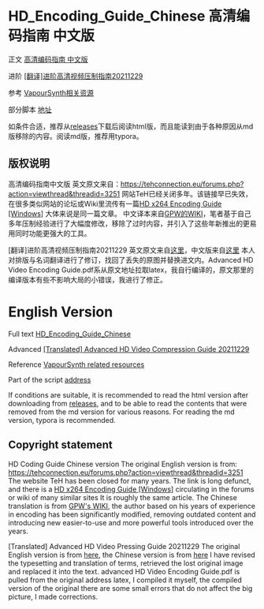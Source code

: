 # HD_Encoding_Guide_Chinese 高清编码指南 中文版

正文 [高清编码指南 中文版](https://github.com/shencore/HD_Encoding_Guide_Chinese/blob/main/%E9%AB%98%E6%B8%85%E7%BC%96%E7%A0%81%E6%8C%87%E5%8D%97%20%E4%B8%AD%E6%96%87%E7%89%88.md)

进阶 [[翻译]进阶高清视频压制指南20211229](https://github.com/shencore/HD_Encoding_Guide_Chinese/blob/main/%5B%E7%BF%BB%E8%AF%91%5D%E8%BF%9B%E9%98%B6%E9%AB%98%E6%B8%85%E8%A7%86%E9%A2%91%E5%8E%8B%E5%88%B6%E6%8C%87%E5%8D%9720211229.md)

参考 [VapourSynth相关资源](https://github.com/shencore/HD_Encoding_Guide_Chinese/blob/main/VapourSynth%E7%9B%B8%E5%85%B3%E8%B5%84%E6%BA%90.md)

部分脚本 [地址](https://github.com/shencore/HD_Encoding_Guide_Chinese/tree/main/Scripts)

如条件合适，推荐从[releases](https://github.com/shencore/HD_Encoding_Guide_Chinese/releases)下载后阅读html版，而且能读到由于各种原因从md版移除的内容。阅读md版，推荐用typora。

## 版权说明

高清编码指南中文版 英文原文来自：https://tehconnection.eu/forums.php?action=viewthread&threadid=3251  网站TeH已经关闭多年。该链接早已失效，在很多类似网站的论坛或Wiki里流传有一篇[HD x264 Encoding Guide [Windows]](https://passthepopcorn.me/forums.php?action=viewthread&threadid=8810)  大体来说是同一篇文章。
中文译本来自[GPW的WIKI](https://greatposterwall.com/wiki.php?action=article&name=x264+%E9%AB%98%E6%B8%85%E7%BC%96%E7%A0%81%E6%8C%87%E5%8D%97)，笔者基于自己多年压制经验进行了大幅度修改，移除了过时内容，并引入了这些年新推出的更易用同时功能更强大的工具。

[翻译]进阶高清视频压制指南20211229 英文原文来自[这里](https://github.com/typing-more/encode_guide/)，中文版来自[这里](https://blog.cfandora.com/archives/211/) 本人对排版与名词翻译进行了修订，找回了丢失的原图并替换进文内。Advanced HD Video Encoding Guide.pdf系从原文地址拉取latex，我自行编译的，原文那里的编译版本有些不影响大局的小错误，我进行了修正。

# English Version

Full text [HD_Encoding_Guide_Chinese](https://github.com/shencore/HD_Encoding_Guide_Chinese/blob/main/%E9%AB%98%E6%B8%85%E7%BC%96%E7%A0%81%E6%8C%87%E5%8D%97%20%E4%B8%AD%E6%96%87%E7%89%88.md)

Advanced [[Translated] Advanced HD Video Compression Guide 20211229](https://github.com/shencore/HD_Encoding_Guide_Chinese/blob/main/%5B%E7%BF%BB%E8%AF%91%5D%E8%BF%9B%E9%98%B6%E9%AB%98%E6%B8%85%E8%A7%86%E9%A2%91%E5%8E%8B%E5%88%B6%E6%8C%87%E5%8D%9720211229.md)

Reference [VapourSynth related resources](https://github.com/shencore/HD_Encoding_Guide_Chinese/blob/main/VapourSynth%E7%9B%B8%E5%85%B3%E8%B5%84%E6%BA%90.md)

Part of the script [address](https://github.com/shencore/HD_Encoding_Guide_Chinese/tree/main/Scripts)

If conditions are suitable, it is recommended to read the html version after downloading from [releases](https://github.com/shencore/HD_Encoding_Guide_Chinese/releases), and to be able to read the contents that were removed from the md version for various reasons. For reading the md version, typora is recommended.

## Copyright statement

HD Coding Guide Chinese version The original English version is from: https://tehconnection.eu/forums.php?action=viewthread&threadid=3251 The website TeH has been closed for many years. The link is long defunct, and there is a [HD x264 Encoding Guide [Windows]](https://passthepopcorn.me/forums.php?action=viewthread&threadid=8810) circulating in the forums or wiki of many similar sites  It is roughly the same article.
The Chinese translation is from [GPW's WIKI](https://greatposterwall.com/wiki.php?action=article&name=x264+%E9%AB%98%E6%B8%85%E7%BC%96%E7%A0%81%E6%8C%87%E5%8D%97), the author based on his years of experience in encoding has been significantly modified, removing outdated content and introducing new easier-to-use and more powerful tools introduced over the years.

[Translated] Advanced HD Video Pressing Guide 20211229 The original English version is from [here](https://github.com/typing-more/encode_guide/), the Chinese version is from [here](https://blog.cfandora.com/archives/211/) I have revised the typesetting and translation of terms, retrieved the lost original image and replaced it into the text. advanced HD Video Encoding Guide.pdf is pulled from the original address latex, I compiled it myself, the compiled version of the original there are some small errors that do not affect the big picture, I made corrections.
